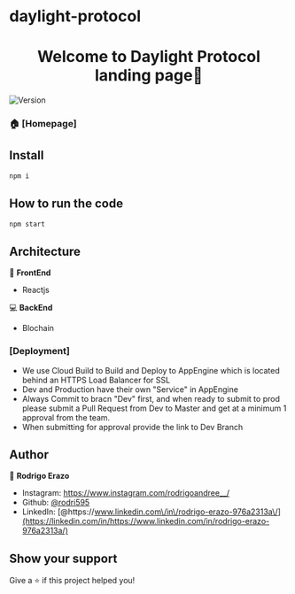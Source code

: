 # daylight-protocol

<h1 align="center">Welcome to Daylight Protocol landing page👋</h1>
<p>
  <img alt="Version" src="https://img.shields.io/badge/version-0.0.2-blue.svg?cacheSeconds=2592000" />
</p>

>   </a>

### 🏠 [Homepage]

## Install

```sh
npm i
```

## How to run the code

```sh
npm start
```

## Architecture

🎥 **FrontEnd**

- Reactjs

💻 **BackEnd**

- Blochain

### [Deployment]

- We use Cloud Build to Build and Deploy to AppEngine which is located behind an HTTPS Load Balancer for SSL
- Dev and Production have their own "Service" in AppEngine
- Always Commit to bracn "Dev" first, and when ready to submit to prod please submit a Pull Request from Dev to Master and get at a minimum 1 approval from the team.
- When submitting for approval provide the link to Dev Branch

## Author

👤 **Rodrigo Erazo**

- Instagram: https://www.instagram.com/rodrigoandree__/
- Github: [@rodri595](https://github.com/rodri595)
- LinkedIn: [@https:\/\/www.linkedin.com\/in\/rodrigo-erazo-976a2313a\/](https://linkedin.com/in/https://www.linkedin.com/in/rodrigo-erazo-976a2313a/)

## Show your support

Give a ⭐️ if this project helped you!
